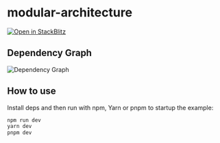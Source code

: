 # modular-architecture

[![Open in StackBlitz](https://developer.stackblitz.com/img/open_in_stackblitz.svg)](https://stackblitz.com/github/noveogroup-amorgunov/codefest15-demo-app/tree/main/packages/modular-architecture)

## Dependency Graph

![Dependency Graph](./dependency-graph-preview.svg)

## How to use

Install deps and then run with npm, Yarn or pnpm to startup the example:

```bash
npm run dev
yarn dev
pnpm dev
```
